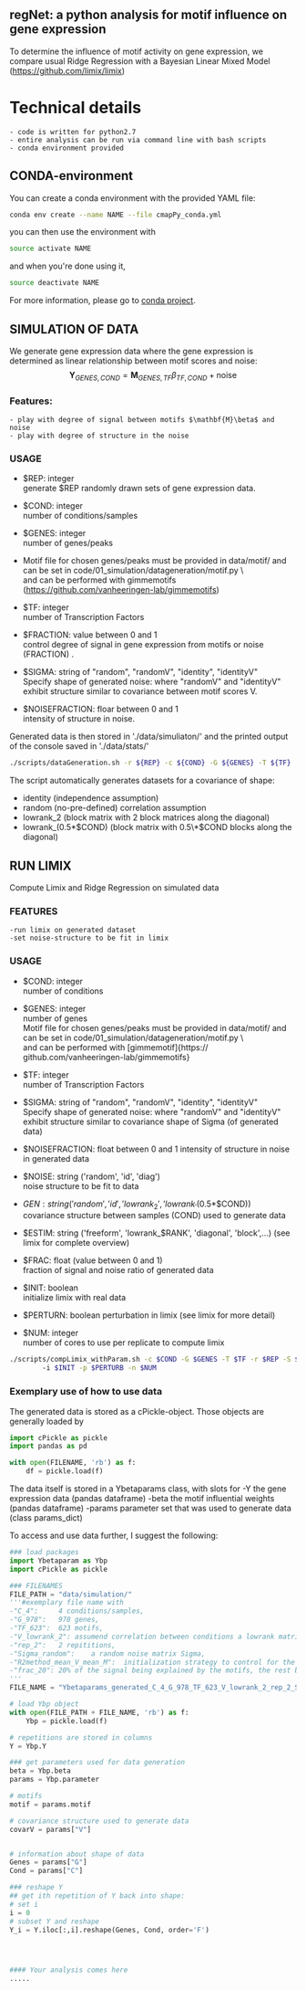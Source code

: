 ## regNet: a python analysis for motif influence on gene expression

To determine the influence of motif activity on gene expression, we compare usual Ridge Regression with a Bayesian Linear Mixed Model (https://github.com/limix/limix)

# Technical details
    - code is written for python2.7
    - entire analysis can be run via command line with bash scripts
    - conda environment provided

## CONDA-environment	
You can create a conda environment with the provided YAML file:
```bash
conda env create --name NAME --file cmapPy_conda.yml
```
you can then use the environment with 
```bash 
source activate NAME
```
and when you're done using it, 
```bash 
source deactivate NAME
```
For more information, please go to 	[conda project](https://docs.conda.io/projects/conda/en/latest/user-guide/index.html).
	

## SIMULATION OF DATA
We generate gene expression data where the gene expression is determined as linear relationship between motif scores and noise:
    $$\mathbf{Y}_{GENES, COND} = \mathbf{M}_{GENES, TF} \beta_{TF, COND} + \text{noise}$$
    
### Features:
    - play with degree of signal between motifs $\mathbf{M}\beta$ and noise
    - play with degree of structure in the noise

### USAGE
*  $REP:  integer   
    generate $REP randomly drawn sets of gene expression data.

* $COND:    integer   
    number of conditions/samples
    
* $GENES:   integer   
    number of genes/peaks
    
*  Motif file for chosen genes/peaks must be provided in data/motif/ and can be set in 
            code/01_simulation/datageneration/motif.py \\\
   and can be performed with gimmemotifs (https://github.com/vanheeringen-lab/gimmemotifs)

* $TF:  integer   
    number of Transcription Factors

*  $FRACTION: value between 0 and 1   
    control degree of signal in gene expression from motifs or noise (FRACTION) .


* $SIGMA: string of 
   "random", "randomV", "identity", "identityV"    
    Specify shape of generated noise: 
            where "randomV" and "identityV" exhibit structure similar to covariance 
            between motif scores V. 
*  $NOISEFRACTION: floar between 0 and 1   
intensity of structure in noise.
   
Generated data is then stored in './data/simuliaton/' and the printed output of the console saved in './data/stats/' 
        
 ```bash
 ./scripts/dataGeneration.sh -r ${REP} -c ${COND} -G ${GENES} -T ${TF}  -S ${SIGMA} -f ${FRACTION} -N ${NOISEFRACTION}
 ```

The script automatically generates datasets for a covariance of shape:
- identity (independence assumption)
- random  (no-pre-defined) correlation assumption
- lowrank_2 (block matrix with 2 block matrices along the diagonal)
- lowrank_(0.5\*$COND) (block matrix with 0.5\*$COND blocks along the diagonal)

## RUN LIMIX

Compute Limix and Ridge Regression on simulated data


### FEATURES
    -run limix on generated dataset
    -set noise-structure to be fit in limix
 

### USAGE
* $COND:    integer   
    number of conditions
    
* $GENES:   integer   
    number of genes   
    Motif file for chosen genes/peaks must be provided in data/motif/ and can be set in 
            code/01_simulation/datageneration/motif.py \\\
   and can be performed with [gimmemotif]{https://
github.com/vanheeringen-lab/gimmemotifs}

* $TF:  integer   
    number of Transcription Factors
    
* $SIGMA: string of 
   "random", "randomV", "identity", "identityV"    
    Specify shape of generated noise: 
            where "randomV" and "identityV" exhibit structure similar to covariance 
    shape of Sigma (of generated data)

* $NOISEFRACTION:   float between 0 and 1 
  intensity of structure in noise in generated data
   
* $NOISE:      string ('random', 'id', 'diag')   
    noise structure to be fit to data
    
* $GEN: string ('random', 'id', 'lowrank_2', 'lowrank_'$(0.5\*$COND))   
    covariance structure between samples (COND) used to generate data
    
* $ESTIM: string ('freeform', 'lowrank_$RANK', 'diagonal', 'block',...) (see limix for complete overview)

* $FRAC:    float (value between 0 and 1)   
    fraction of signal and noise ratio of generated data
    
* $INIT:    boolean   
    initialize limix with real data
  
* $PERTURN: boolean 
    perturbation in limix (see limix for more detail)
   
* $NUM:     integer   
    number of cores to use per replicate to compute limix
   
```bash
./scripts/compLimix_withParam.sh -c $COND -G $GENES -T $TF -r $REP -S $SIGMA	-N $NOISEFRACTION -E $NOISE	-g $GEN -e $ESTIM -f $FRAC
		-i $INIT -p $PERTURB -n $NUM 
```


### Exemplary use of how to use data
The generated data is stored as a cPickle-object. Those objects are generally loaded by
```python
import cPickle as pickle
import pandas as pd

with open(FILENAME, 'rb') as f:
    df = pickle.load(f)
```

The data itself is stored in a Ybetaparams class, with slots for 
-Y		the gene expression data (pandas dataframe)
-beta 		the motif influential weights (pandas dataframe)
-params		parameter set that was used to generate data (class params_dict)

To access and use data further, I suggest the following:
```python
### load packages
import Ybetaparam as Ybp
import cPickle as pickle

### FILENAMES
FILE_PATH = "data/simulation/"
'''#exemplary file name with 
-"C_4":		4 conditions/samples, 
-"G_978":	978 genes, 
-"TF_623":	623 motifs, 
-"V_lowrank_2":	assumend correlation between conditions a lowrank matrix of rank 2, 
-"rep_2":	2 repititions, 
-"Sigma_random":	a random noise matrix Sigma, 
-"R2method_mean_V_mean_M":	initialization strategy to control for the fraction in signal between motif influence and noise, and 
-"frac_20":	20% of the signal being explained by the motifs, the rest being noise
'''
FILE_NAME = "Ybetaparams_generated_C_4_G_978_TF_623_V_lowrank_2_rep_2_Sigma_random_R2method_mean_V_mean_M_frac_20.pkl"

# load Ybp object
with open(FILE_PATH + FILE_NAME, 'rb') as f:
    Ybp = pickle.load(f)

# repetitions are stored in columns
Y = Ybp.Y

### get parameters used for data generation
beta = Ybp.beta
params = Ybp.parameter

# motifs
motif = params.motif

# covariance structure used to generate data
covarV = params["V"]


# information about shape of data
Genes = params["G"]
Cond = params["C"]

### reshape Y
## get ith repetition of Y back into shape:
# set i
i = 0
# subset Y and reshape
Y_i = Y.iloc[:,i].reshape(Genes, Cond, order='F')




#### Your analysis comes here
.....
``` 
